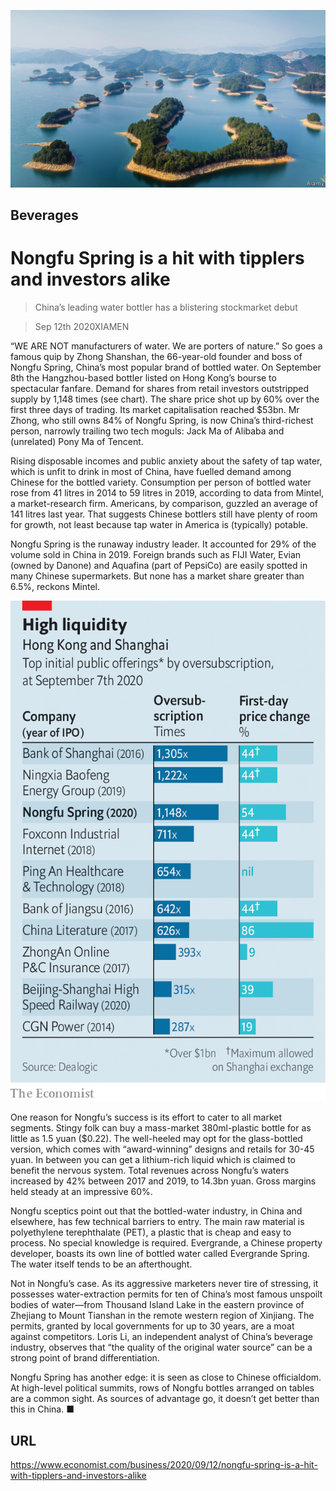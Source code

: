 ![](./images/20200912_WBP001_0.jpg)

## Beverages

# Nongfu Spring is a hit with tipplers and investors alike

> China’s leading water bottler has a blistering stockmarket debut

> Sep 12th 2020XIAMEN

“WE ARE NOT manufacturers of water. We are porters of nature.” So goes a famous quip by Zhong Shanshan, the 66-year-old founder and boss of Nongfu Spring, China’s most popular brand of bottled water. On September 8th the Hangzhou-based bottler listed on Hong Kong’s bourse to spectacular fanfare. Demand for shares from retail investors outstripped supply by 1,148 times (see chart). The share price shot up by 60% over the first three days of trading. Its market capitalisation reached $53bn. Mr Zhong, who still owns 84% of Nongfu Spring, is now China’s third-richest person, narrowly trailing two tech moguls: Jack Ma of Alibaba and (unrelated) Pony Ma of Tencent. 

Rising disposable incomes and public anxiety about the safety of tap water, which is unfit to drink in most of China, have fuelled demand among Chinese for the bottled variety. Consumption per person of bottled water rose from 41 litres in 2014 to 59 litres in 2019, according to data from Mintel, a market-research firm. Americans, by comparison, guzzled an average of 141 litres last year. That suggests Chinese bottlers still have plenty of room for growth, not least because tap water in America is (typically) potable.

Nongfu Spring is the runaway industry leader. It accounted for 29% of the volume sold in China in 2019. Foreign brands such as FIJI Water, Evian (owned by Danone) and Aquafina (part of PepsiCo) are easily spotted in many Chinese supermarkets. But none has a market share greater than 6.5%, reckons Mintel.



![](./images/20200912_WBC532.png)

One reason for Nongfu’s success is its effort to cater to all market segments. Stingy folk can buy a mass-market 380ml-plastic bottle for as little as 1.5 yuan ($0.22). The well-heeled may opt for the glass-bottled version, which comes with “award-winning” designs and retails for 30-45 yuan. In between you can get a lithium-rich liquid which is claimed to benefit the nervous system. Total revenues across Nongfu’s waters increased by 42% between 2017 and 2019, to 14.3bn yuan. Gross margins held steady at an impressive 60%.

Nongfu sceptics point out that the bottled-water industry, in China and elsewhere, has few technical barriers to entry. The main raw material is polyethylene terephthalate (PET), a plastic that is cheap and easy to process. No special knowledge is required. Evergrande, a Chinese property developer, boasts its own line of bottled water called Evergrande Spring. The water itself tends to be an afterthought.

Not in Nongfu’s case. As its aggressive marketers never tire of stressing, it possesses water-extraction permits for ten of China’s most famous unspoilt bodies of water—from Thousand Island Lake in the eastern province of Zhejiang to Mount Tianshan in the remote western region of Xinjiang. The permits, granted by local governments for up to 30 years, are a moat against competitors. Loris Li, an independent analyst of China’s beverage industry, observes that “the quality of the original water source” can be a strong point of brand differentiation.

Nongfu Spring has another edge: it is seen as close to Chinese officialdom. At high-level political summits, rows of Nongfu bottles arranged on tables are a common sight. As sources of advantage go, it doesn’t get better than this in China. ■

## URL

https://www.economist.com/business/2020/09/12/nongfu-spring-is-a-hit-with-tipplers-and-investors-alike
